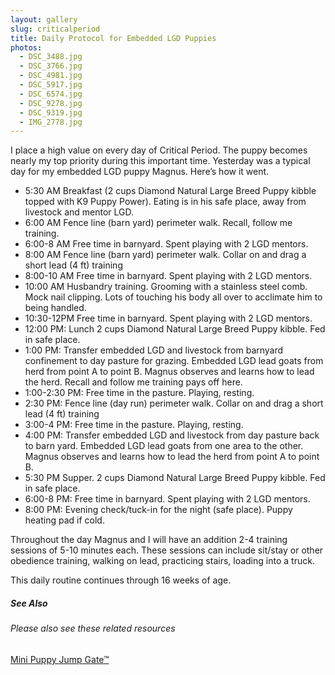 ```yaml
---
layout: gallery
slug: criticalperiod
title: Daily Protocol for Embedded LGD Puppies
photos:
  - DSC_3488.jpg
  - DSC_3766.jpg
  - DSC_4981.jpg
  - DSC_5917.jpg
  - DSC_6574.jpg
  - DSC_9278.jpg
  - DSC_9319.jpg
  - IMG_2778.jpg
---
```

<p>
I place a high value on every day of Critical Period. The puppy becomes nearly my top priority during this important time. Yesterday was a typical day for my embedded LGD puppy Magnus. Here’s how it went.</p>
<ul>

<li>5:30 AM Breakfast (2 cups Diamond Natural Large Breed Puppy kibble topped with K9 Puppy Power). Eating is in his safe place, away from livestock and mentor LGD.</li>

<li>6:00 AM Fence line (barn yard) perimeter walk. Recall, follow me training.</li>

<li>6:00-8 AM Free time in barnyard. Spent playing with 2 LGD mentors.</li>

<li>8:00 AM Fence line (barn yard) perimeter walk. Collar on and drag a short lead (4 ft) training</li>

<li>8:00-10 AM Free time in barnyard. Spent playing with 2 LGD mentors.</li>

<li>10:00 AM Husbandry training. Grooming with a stainless steel comb. Mock nail clipping. Lots of touching his body all over to acclimate him to being handled.</li>

<li>10:30-12PM Free time in barnyard. Spent playing with 2 LGD mentors.</li>

<li>12:00 PM: Lunch 2 cups Diamond Natural Large Breed Puppy kibble. Fed in safe place.</li>

<li>1:00 PM: Transfer embedded LGD and livestock from barnyard confinement to day pasture for grazing. Embedded LGD lead goats from herd from point A to point B. Magnus observes and learns how to lead the herd. Recall and follow me training pays off here.</li>

<li>1:00-2:30 PM: Free time in the pasture. Playing, resting.</li>

<li>2:30 PM: Fence line (day run) perimeter walk. Collar on and drag a short lead (4 ft) training</li>

<li>3:00-4 PM: Free time in the pasture. Playing, resting.</li>

<li>4:00 PM: Transfer embedded LGD and livestock from day pasture back to barn yard. Embedded LGD lead goats from one area to the other. Magnus observes and learns how to lead the herd from point A to point B.</li>

<li>5:30 PM Supper. 2 cups Diamond Natural Large Breed Puppy kibble. Fed in safe place.</li>

<li>6:00-8 PM: Free time in barnyard. Spent playing with 2 LGD mentors.</li>

<li>8:00 PM: Evening check/tuck-in for the night (safe place). Puppy heating pad if cold.</li>

</ul>
<p>
Throughout the day Magnus and I will have an addition 2-4 training sessions of 5-10 minutes each. These sessions can include sit/stay or other obedience training, walking on lead, practicing stairs, loading into a truck.
</p>

<p>
This daily routine continues through 16 weeks of age.
</p>

<div class="card p-3 mb-2 bg-secondary text-white" style="width: 18rem;">
  <div class="card-body">
    <h5 class="card-title">See Also</h5>
    <h6 class="card-subtitle mb-2 text-dark">Please also see these related resources</h6>
    <a href="/jumpgate.html" class="card-link">Mini Puppy Jump Gate™</a>
  </div>
</div>
